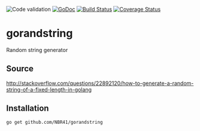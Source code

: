 ![Code validation](https://github.com/NBR41/gorandstring/workflows/Code%20validation/badge.svg)
[![GoDoc](https://godoc.org/github.com/NBR41/gorandstring?status.svg)](https://godoc.org/github.com/NBR41/gorandstring)
[![Build Status](https://travis-ci.org/NBR41/gorandstring.svg?branch=master)](https://travis-ci.org/NBR41/gorandstring)
[![Coverage Status](http://codecov.io/gh/NBR41/gorandstring/branch/master/graph/badge.svg)](http://codecov.io/gh/NBR41/gorandstring)

# gorandstring
Random string generator

## Source

http://stackoverflow.com/questions/22892120/how-to-generate-a-random-string-of-a-fixed-length-in-golang

## Installation

```bash
go get github.com/NBR41/gorandstring
```
